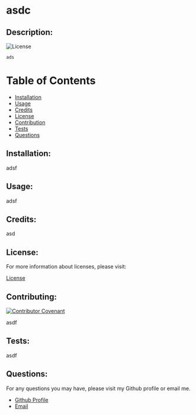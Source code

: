 
  # asdc

  
  ## Description:

  ![License](https://img.shields.io/badge/License-MPL-2.0-blue.svg "License Badge")

    ads


  # Table of Contents

  - [Installation](#installation)
  - [Usage](#usage)
  - [Credits](#credits)
  - [License](#license)
  - [Contribution](#contributing)
  - [Tests](#tests)
  - [Questions](#questions)

  ## Installation:

  adsf


  ## Usage:

  adsf


  ## Credits:

  asd


  ## License:

  For more information about licenses, please visit:

  [License](https://opensource.org/licenses/MPL-2.0)


  ## Contributing:

  [![Contributor Covenant](https://img.shields.io/badge/Contributor%20Covenant-v2.0%20adopted-ff69b4.svg)](CODE_OF_CONDUCT.md)
  
  asdf



  ## Tests:

  asdf

  
  ## Questions:

  For any questions you may have, please visit my Github profile or email me.
  - [Github Profile](https://github.com/asdf)
  - [Email](asdf)

